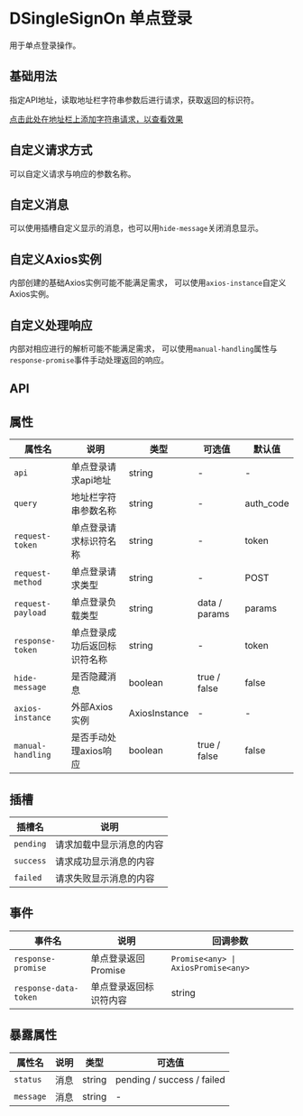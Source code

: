 # DSingleSignOn 单点登录

用于单点登录操作。

## 基础用法

指定API地址，读取地址栏字符串参数后进行请求，获取返回的标识符。

<d-single-sign-on-demo-basic></d-single-sign-on-demo-basic>

[点击此处在地址栏上添加字符串请求，以查看效果](dSingleSignOn.html?auth_code=123456)

## 自定义请求方式

可以自定义请求与响应的参数名称。

## 自定义消息

可以使用插槽自定义显示的消息，也可以用`hide-message`关闭消息显示。

## 自定义Axios实例

内部创建的基础Axios实例可能不能满足需求，
可以使用`axios-instance`自定义Axios实例。

## 自定义处理响应

内部对相应进行的解析可能不能满足需求，
可以使用`manual-handling`属性与`response-promise`事件手动处理返回的响应。

## API

## 属性

| 属性名 | 说明 | 类型 | 可选值 | 默认值 |
|--------|------|------|--------|--------|
| `api` | 单点登录请求api地址 | string | - | - |
| `query` | 地址栏字符串参数名称 | string | - | auth_code
| `request-token` | 单点登录请求标识符名称 | string | - | token
| `request-method` | 单点登录请求类型 | string | - | POST
| `request-payload` | 单点登录负载类型 | string | data / params | params
| `response-token` | 单点登录成功后返回标识符名称 | string | - | token
| `hide-message` | 是否隐藏消息 | boolean | true / false | false
| `axios-instance` | 外部Axios实例 | AxiosInstance | - | -
| `manual-handling` | 是否手动处理axios响应 | boolean | true / false | false

## 插槽

| 插槽名 | 说明 |
|--------|------|
| `pending` | 请求加载中显示消息的内容 |
| `success` | 请求成功显示消息的内容 |
| `failed` | 请求失败显示消息的内容 |

## 事件

| 事件名 | 说明 | 回调参数 |
|--------|-------|----------|
| `response-promise` | 单点登录返回Promise | `Promise<any> \| AxiosPromise<any>`
| `response-data-token` | 单点登录返回标识符内容 | string

## 暴露属性

| 属性名 | 说明 | 类型 | 可选值 |
|--------|------|------|--------|
| `status` | 消息 | string | pending / success / failed |
| `message` | 消息 | string | - |
